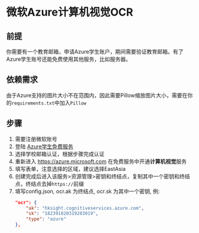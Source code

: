 # 微软Azure计算机视觉OCR

## 前提

你需要有一个教育邮箱，申请Azure学生账户，期间需要验证教育邮箱。有了Azure学生账号还能免费使用其他服务，比如服务器。

## 依赖需求

由于Azure支持的图片大小不在范围内，因此需要Pillow缩放图片大小，需要在你的`requirements.txt`中加入`Pillow` 

## 步骤

 1. 需要注册微软账号
 2. 登陆 [Azure学生免费服务](https://azure.microsoft.com/zh-cn/resources/students/)
 3. 选择学校邮箱认证，根据步骤完成认证
 4. 重新进入 https://azure.microsoft.com 在免费服务中开通**计算机视觉**服务
 5. 填写表单，注意选择的区域，建议选择EastAsia
 6. 创建完成后进入该服务>资源管理>密钥和终结点，复制其中一个密钥和终结点，终结点去掉`https://`前缀
 7. 填写config.json, ocr.ak 为终结点, ocr.sk 为其中一个密钥, 例:
    ```json
    "ocr": {
        "ak": "hksight.cognitiveservices.azure.com",
        "sk": "182391820319283019",
        "type": "azure"
    },
    ```
